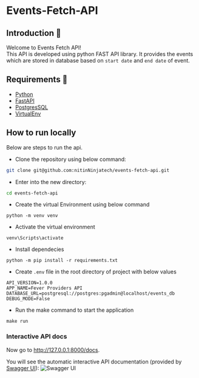 # Events-Fetch-API

## Introduction 📌
Welcome to Events Fetch API! </br>
This API is developed using python FAST API library. It provides the events which are stored in database 
based on ```start date``` and ```end date``` of event.

## Requirements 🏁

* [Python](https://www.python.org/)
* [FastAPI](https://fastapi.tiangolo.com/)
* [PostgresSQL](https://www.postgresql.org/)
* [VirtualEnv](https://docs.python.org/3/library/venv.html)

## How to run locally

Below are steps to run the api.

- Clone the repository using below command:

```bash
git clone git@github.com:nitinNinjatech/events-fetch-api.git 
```

- Enter into the new directory:

```bash
cd events-fetch-api
```

- Create the virtual Environment using below command

```
python -m venv venv
```

- Activate the virtual environment
```
venv\Scripts\activate
```

- Install dependecies
```
python -m pip install -r requirements.txt
```

- Create ```.env``` file in the root directory of project with below values
```
API_VERSION=1.0.0
APP_NAME=Fever Providers API
DATABASE_URL=postgresql://postgres:pgadmin@localhost/events_db
DEBUG_MODE=False
```

- Run the make command to start the application
```
make run
```

### Interactive API docs

Now go to <a href="http://127.0.0.1:8000/docs" class="external-link" target="_blank">http://127.0.0.1:8000/docs</a>.

You will see the automatic interactive API documentation (provided by <a href="https://github.com/swagger-api/swagger-ui" class="external-link" target="_blank">Swagger UI</a>):
![Swagger UI](https://i.imgur.com/Ols2GNV.png)